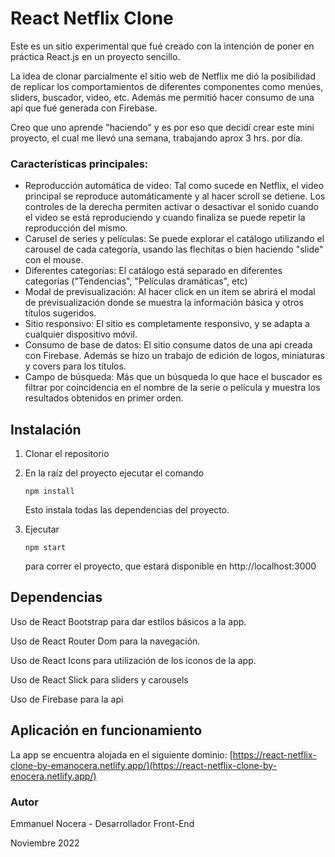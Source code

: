 # React Netflix Clone

Este es un sitio experimental que fué creado con la intención de poner en práctica React.js en un proyecto sencillo.

La idea de clonar parcialmente el sitio web de Netflix me dió la posibilidad de replicar los comportamientos de diferentes componentes como menúes, sliders, buscador, video, etc. Además me permitió hacer consumo de una api que fué generada con Firebase.

Creo que uno aprende "haciendo" y es por eso que decidí crear este mini proyecto, el cual me llevó una semana, trabajando aprox 3 hrs. por día.

### Características principales:

- Reproducción automática de video: Tal como sucede en Netflix, el video principal se reproduce automáticamente y al hacer scroll se detiene. Los controles de la derecha permiten activar o desactivar el sonido cuando el video se está reproduciendo y cuando finaliza se puede repetir la reproducción del mismo.
- Carusel de series y películas: Se puede explorar el catálogo utilizando el carousel de cada categoría, usando las flechitas o bien haciendo "slide" con el mouse.
- Diferentes categorías: El catálogo está separado en diferentes categorías ("Tendencias", "Películas dramáticas", etc)
- Modal de previsualización: Al hacer click en un item se abrirá el modal de previsualización donde se muestra la información básica y otros títulos sugeridos.
- Sitio responsivo: El sitio es completamente responsivo, y se adapta a cualquier dispositivo móvil.
- Consumo de base de datos: El sitio consume datos de una api creada con Firebase. Además se hizo un trabajo de edición de logos, miniaturas y covers para los títulos.
- Campo de búsqueda: Más que un búsqueda lo que hace el buscador es filtrar por coincidencia en el nombre de la serie o película y muestra los resultados obtenidos en primer orden.

## Instalación

1. Clonar el repositorio

2. En la raíz del proyecto ejecutar el comando 

   ```
   npm install
   ```

   Esto instala todas las dependencias del proyecto.

3. Ejecutar  

   ```
   npm start
   ```

    para correr el proyecto, que estará disponible en http://localhost:3000



## Dependencias

Uso de React Bootstrap para dar estilos básicos a la app.

Uso de React Router Dom para la navegación.

Uso de React Icons para utilización de los íconos de la app.

Uso de React Slick para sliders y carousels

Uso de Firebase para la api



## Aplicación en funcionamiento

La app se encuentra alojada en el siguiente dominio: [https://react-netflix-clone-by-emanocera.netlify.app/](https://react-netflix-clone-by-enocera.netlify.app/)

### Autor

Emmanuel Nocera - Desarrollador Front-End

Noviembre 2022
